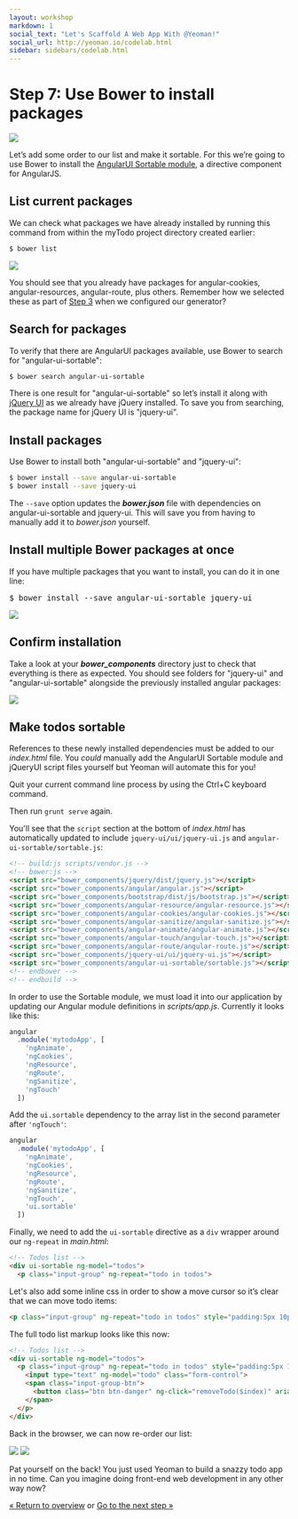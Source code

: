 ```yaml
---
layout: workshop
markdown: 1
social_text: "Let's Scaffold A Web App With @Yeoman!"
social_url: http://yeoman.io/codelab.html
sidebar: sidebars/codelab.html
---
```


# Step 7: Use Bower to install packages

<div class="mast-holder">
  <img src="/assets/img/yeoman-005.png">
</div>

Let’s add some order to our list and make it sortable. For this we’re going to use Bower to install the [AngularUI Sortable module](https://github.com/angular-ui/ui-sortable), a directive component for AngularJS.

## List current packages

We can check what packages we have already installed by running this command from within the myTodo project directory created earlier:

```sh
$ bower list
```

![](/assets/img/codelab/image_22.png)

You should see that you already have packages for angular-cookies, angular-resources, angular-route, plus others. Remember how we selected these as part of [Step 3](scaffold-app.html#configure) when we configured our generator?

## Search for packages

To verify that there are AngularUI packages available, use Bower to search for "angular-ui-sortable":

```sh
$ bower search angular-ui-sortable
```

There is one result for "angular-ui-sortable" so let’s install it along with [jQuery UI](http://jqueryui.com/) as we already have jQuery installed. To save you from searching, the package name for jQuery UI is "jquery-ui".

<h2 id="install">Install packages</h2>

Use Bower to install both "angular-ui-sortable" and "jquery-ui":

```sh
$ bower install --save angular-ui-sortable
$ bower install --save jquery-ui
```

The `--save` option updates the ***bower.json*** file with dependencies on angular-ui-sortable and jquery-ui. This will save you from having to manually add it to *bower.json* yourself.

<div class="note tip">

  <h2>Install multiple Bower packages at once</h2>

  <p>If you have multiple packages that you want to install, you can do it in one line:</p>

<pre>
$ bower install --save angular-ui-sortable jquery-ui
</pre>

</div>

![](/assets/img/codelab/image_24.png)

## Confirm installation

Take a look at your ***bower_components*** directory just to check that everything is there as expected. You should see folders for "jquery-ui" and "angular-ui-sortable" alongside the previously installed angular packages:

![](/assets/img/codelab/image_25.png)

<h2 id="implement">Make todos sortable</h2>

References to these newly installed dependencies must be added to our *index.html* file. You *could* manually add the AngularUI Sortable module and jQueryUI script files yourself but Yeoman will automate this for you!

Quit your current command line process by using the <span class="keyboard">Ctrl</span>+<span class="keyboard">C</span> keyboard command.

Then run `grunt serve` again.

You'll see that the `script` section at the bottom of *index.html* has automatically updated to include `jquery-ui/ui/jquery-ui.js` and `angular-ui-sortable/sortable.js`:

```html
<!-- build:js scripts/vendor.js -->
<!-- bower:js -->
<script src="bower_components/jquery/dist/jquery.js"></script>
<script src="bower_components/angular/angular.js"></script>
<script src="bower_components/bootstrap/dist/js/bootstrap.js"></script>
<script src="bower_components/angular-resource/angular-resource.js"></script>
<script src="bower_components/angular-cookies/angular-cookies.js"></script>
<script src="bower_components/angular-sanitize/angular-sanitize.js"></script>
<script src="bower_components/angular-animate/angular-animate.js"></script>
<script src="bower_components/angular-touch/angular-touch.js"></script>
<script src="bower_components/angular-route/angular-route.js"></script>
<script src="bower_components/jquery-ui/ui/jquery-ui.js"></script>
<script src="bower_components/angular-ui-sortable/sortable.js"></script>
<!-- endbower -->
<!-- endbuild -->
```

In order to use the Sortable module, we must load it into our application by updating our Angular module definitions in *scripts/app.js*. Currently it looks like this:

```js
angular
  .module('mytodoApp', [
    'ngAnimate',
    'ngCookies',
    'ngResource',
    'ngRoute',
    'ngSanitize',
    'ngTouch'
  ])
```

Add the `ui.sortable` dependency to the array list in the second parameter after `'ngTouch'`:

```js
angular
  .module('mytodoApp', [
    'ngAnimate',
    'ngCookies',
    'ngResource',
    'ngRoute',
    'ngSanitize',
    'ngTouch',
    'ui.sortable'
  ])
```

Finally, we need to add the `ui-sortable` directive as a `div` wrapper around our `ng-repeat` in *main.html*:

```html
<!-- Todos list -->
<div ui-sortable ng-model="todos">
  <p class="input-group" ng-repeat="todo in todos">
```

Let's also add some inline css in order to show a move cursor so it’s clear that we can move todo items:

```html
<p class="input-group" ng-repeat="todo in todos" style="padding:5px 10px; cursor: move;">
```

The full todo list markup looks like this now:

```html
<!-- Todos list -->
<div ui-sortable ng-model="todos">
  <p class="input-group" ng-repeat="todo in todos" style="padding:5px 10px; cursor: move;">
    <input type="text" ng-model="todo" class="form-control">
    <span class="input-group-btn">
      <button class="btn btn-danger" ng-click="removeTodo($index)" aria-label="Remove">X</button>
    </span>
  </p>
</div>
```

Back in the browser, we can now re-order our list:

<div class="side-by-side">
  <img src="/assets/img/codelab/image_26.png">
  <img src="/assets/img/codelab/image_27.png">
</div>

Pat yourself on the back! You just used Yeoman to build a snazzy todo app in no time. Can you imagine doing front-end web development in any other way now?

<p class="codelab-paging">
  <a href="../codelab.html#toc">&laquo; Return to overview</a>
  or
  <a href="write-unit-tests.html">Go to the next step &raquo;</a>
</p>
